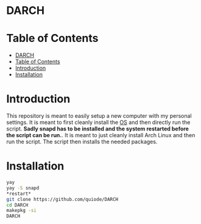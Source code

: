 # DARCH

# Table of Contents

- [DARCH](#darch)
- [Table of Contents](#table-of-contents)
- [Introduction](#introduction)
- [Installation](#installation)

# Introduction

This repository is meant to easily setup a new computer with my personal settings. It is meant to first cleanly install the [OS](https://archcraft.io/) and then directly run the script. **Sadly snapd has to be installed and the system restarted before the script can be run.**. It is meant to just cleanly install Arch Linux and then run the script. The script then installs the needed packages.

# Installation

<!-- AS AUR PACKAGE OR JUST PACKAGE STANDALONE https://wiki.archlinux.org/title/Creating_packages -->

```bash
yay
yay -S snapd
*restart*
git clone https://github.com/quiode/DARCH
cd DARCH
makepkg -si
DARCH
```
